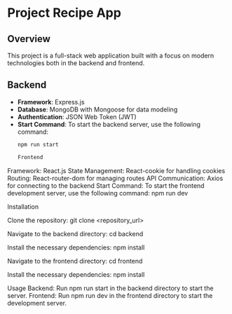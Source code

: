 # Project Recipe App

## Overview
This project is a full-stack web application built with a focus on modern technologies both in the backend and frontend.

## Backend
- **Framework**: Express.js
- **Database**: MongoDB with Mongoose for data modeling
- **Authentication**: JSON Web Token (JWT)
- **Start Command**: To start the backend server, use the following command:
  ```bash
  npm run start

  Frontend
Framework: React.js
State Management: React-cookie for handling cookies
Routing: React-router-dom for managing routes
API Communication: Axios for connecting to the backend
Start Command: To start the frontend development server, use the following command:
npm run dev

Installation

Clone the repository:
git clone <repository_url>

Navigate to the backend directory:
cd backend

Install the necessary dependencies:
npm install

Navigate to the frontend directory:
cd frontend

Install the necessary dependencies:
npm install

Usage
Backend: Run npm run start in the backend directory to start the server.
Frontend: Run npm run dev in the frontend directory to start the development server.
